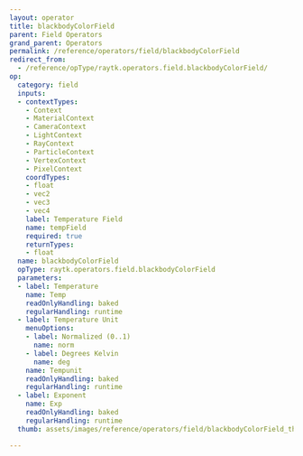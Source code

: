 ```yaml
---
layout: operator
title: blackbodyColorField
parent: Field Operators
grand_parent: Operators
permalink: /reference/operators/field/blackbodyColorField
redirect_from:
  - /reference/opType/raytk.operators.field.blackbodyColorField/
op:
  category: field
  inputs:
  - contextTypes:
    - Context
    - MaterialContext
    - CameraContext
    - LightContext
    - RayContext
    - ParticleContext
    - VertexContext
    - PixelContext
    coordTypes:
    - float
    - vec2
    - vec3
    - vec4
    label: Temperature Field
    name: tempField
    required: true
    returnTypes:
    - float
  name: blackbodyColorField
  opType: raytk.operators.field.blackbodyColorField
  parameters:
  - label: Temperature
    name: Temp
    readOnlyHandling: baked
    regularHandling: runtime
  - label: Temperature Unit
    menuOptions:
    - label: Normalized (0..1)
      name: norm
    - label: Degrees Kelvin
      name: deg
    name: Tempunit
    readOnlyHandling: baked
    regularHandling: runtime
  - label: Exponent
    name: Exp
    readOnlyHandling: baked
    regularHandling: runtime
  thumb: assets/images/reference/operators/field/blackbodyColorField_thumb.png

---
```

